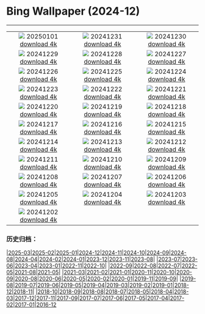 # Bing Wallpaper (2024-12)
**************
| | | |
| :----: | :----: | :----: |
| ![](https://www.bing.com/th?id=OHR.CANYE24_FR-CA7534148922_1920x1080.jpg) 20250101 [download 4k](https://www.bing.com/th?id=OHR.CANYE24_FR-CA7534148922_UHD.jpg) | ![](https://www.bing.com/th?id=OHR.MountFieldNP_FR-CA7134371574_1920x1080.jpg) 20241231 [download 4k](https://www.bing.com/th?id=OHR.MountFieldNP_FR-CA7134371574_UHD.jpg) | ![](https://www.bing.com/th?id=OHR.BorobudurBells_FR-CA7089103759_1920x1080.jpg) 20241230 [download 4k](https://www.bing.com/th?id=OHR.BorobudurBells_FR-CA7089103759_UHD.jpg) |
| ![](https://www.bing.com/th?id=OHR.CoralTurtle_FR-CA6869883059_1920x1080.jpg) 20241229 [download 4k](https://www.bing.com/th?id=OHR.CoralTurtle_FR-CA6869883059_UHD.jpg) | ![](https://www.bing.com/th?id=OHR.LakeBledSnow_FR-CA6860271239_1920x1080.jpg) 20241228 [download 4k](https://www.bing.com/th?id=OHR.LakeBledSnow_FR-CA6860271239_UHD.jpg) | ![](https://www.bing.com/th?id=OHR.BoxingDay24_FR-CA1518470041_1920x1080.jpg) 20241227 [download 4k](https://www.bing.com/th?id=OHR.BoxingDay24_FR-CA1518470041_UHD.jpg) |
| ![](https://www.bing.com/th?id=OHR.Christmas24_FR-CA6807039694_1920x1080.jpg) 20241226 [download 4k](https://www.bing.com/th?id=OHR.Christmas24_FR-CA6807039694_UHD.jpg) | ![](https://www.bing.com/th?id=OHR.SantaSnowglobe_FR-CA6593059116_1920x1080.jpg) 20241225 [download 4k](https://www.bing.com/th?id=OHR.SantaSnowglobe_FR-CA6593059116_UHD.jpg) | ![](https://www.bing.com/th?id=OHR.FestivusCranes_FR-CA6325415770_1920x1080.jpg) 20241224 [download 4k](https://www.bing.com/th?id=OHR.FestivusCranes_FR-CA6325415770_UHD.jpg) |
| ![](https://www.bing.com/th?id=OHR.CrystalPier_FR-CA7850031267_1920x1080.jpg) 20241223 [download 4k](https://www.bing.com/th?id=OHR.CrystalPier_FR-CA7850031267_UHD.jpg) | ![](https://www.bing.com/th?id=OHR.SolsticeHalo_FR-CA5700741639_1920x1080.jpg) 20241222 [download 4k](https://www.bing.com/th?id=OHR.SolsticeHalo_FR-CA5700741639_UHD.jpg) | ![](https://www.bing.com/th?id=OHR.SantaClausVillage_FR-CA3164872000_1920x1080.jpg) 20241221 [download 4k](https://www.bing.com/th?id=OHR.SantaClausVillage_FR-CA3164872000_UHD.jpg) |
| ![](https://www.bing.com/th?id=OHR.SibiuRomania_FR-CA5341145448_1920x1080.jpg) 20241220 [download 4k](https://www.bing.com/th?id=OHR.SibiuRomania_FR-CA5341145448_UHD.jpg) | ![](https://www.bing.com/th?id=OHR.NutcrackerBallet_FR-CA2554047378_1920x1080.jpg) 20241219 [download 4k](https://www.bing.com/th?id=OHR.NutcrackerBallet_FR-CA2554047378_UHD.jpg) | ![](https://www.bing.com/th?id=OHR.ReinefjordenNorway_FR-CA4918243263_1920x1080.jpg) 20241218 [download 4k](https://www.bing.com/th?id=OHR.ReinefjordenNorway_FR-CA4918243263_UHD.jpg) |
| ![](https://www.bing.com/th?id=OHR.SalzburgSnow_FR-CA8518855447_1920x1080.jpg) 20241217 [download 4k](https://www.bing.com/th?id=OHR.SalzburgSnow_FR-CA8518855447_UHD.jpg) | ![](https://www.bing.com/th?id=OHR.MisurinaLake_FR-CA4286276291_1920x1080.jpg) 20241216 [download 4k](https://www.bing.com/th?id=OHR.MisurinaLake_FR-CA4286276291_UHD.jpg) | ![](https://www.bing.com/th?id=OHR.NorthernHawkOwl_FR-CA4030609030_1920x1080.jpg) 20241215 [download 4k](https://www.bing.com/th?id=OHR.NorthernHawkOwl_FR-CA4030609030_UHD.jpg) |
| ![](https://www.bing.com/th?id=OHR.ChristmasBudapest_FR-CA8168719338_1920x1080.jpg) 20241214 [download 4k](https://www.bing.com/th?id=OHR.ChristmasBudapest_FR-CA8168719338_UHD.jpg) | ![](https://www.bing.com/th?id=OHR.WildPoinsettia_FR-CA2997084184_1920x1080.jpg) 20241213 [download 4k](https://www.bing.com/th?id=OHR.WildPoinsettia_FR-CA2997084184_UHD.jpg) | ![](https://www.bing.com/th?id=OHR.DolomitesSky_FR-CA1628831705_1920x1080.jpg) 20241212 [download 4k](https://www.bing.com/th?id=OHR.DolomitesSky_FR-CA1628831705_UHD.jpg) |
| ![](https://www.bing.com/th?id=OHR.CornwallSnow_FR-CA1404648884_1920x1080.jpg) 20241211 [download 4k](https://www.bing.com/th?id=OHR.CornwallSnow_FR-CA1404648884_UHD.jpg) | ![](https://www.bing.com/th?id=OHR.GuanacosChile_FR-CA0938601929_1920x1080.jpg) 20241210 [download 4k](https://www.bing.com/th?id=OHR.GuanacosChile_FR-CA0938601929_UHD.jpg) | ![](https://www.bing.com/th?id=OHR.ReopeningNotreDame_FR-CA5489836690_1920x1080.jpg) 20241209 [download 4k](https://www.bing.com/th?id=OHR.ReopeningNotreDame_FR-CA5489836690_UHD.jpg) |
| ![](https://www.bing.com/th?id=OHR.TorontoWinterSkyline_FR-CA4116512200_1920x1080.jpg) 20241208 [download 4k](https://www.bing.com/th?id=OHR.TorontoWinterSkyline_FR-CA4116512200_UHD.jpg) | ![](https://www.bing.com/th?id=OHR.HelsinkiDusk_FR-CA2777107787_1920x1080.jpg) 20241207 [download 4k](https://www.bing.com/th?id=OHR.HelsinkiDusk_FR-CA2777107787_UHD.jpg) | ![](https://www.bing.com/th?id=OHR.MonoTufa_FR-CA2264462783_1920x1080.jpg) 20241206 [download 4k](https://www.bing.com/th?id=OHR.MonoTufa_FR-CA2264462783_UHD.jpg) |
| ![](https://www.bing.com/th?id=OHR.RhinosKenya_FR-CA8302013290_1920x1080.jpg) 20241205 [download 4k](https://www.bing.com/th?id=OHR.RhinosKenya_FR-CA8302013290_UHD.jpg) | ![](https://www.bing.com/th?id=OHR.JaipurFort_FR-CA8032465470_1920x1080.jpg) 20241204 [download 4k](https://www.bing.com/th?id=OHR.JaipurFort_FR-CA8032465470_UHD.jpg) | ![](https://www.bing.com/th?id=OHR.SnowMoose_FR-CA5366514612_1920x1080.jpg) 20241203 [download 4k](https://www.bing.com/th?id=OHR.SnowMoose_FR-CA5366514612_UHD.jpg) |
| ![](https://www.bing.com/th?id=OHR.IcebergsAntarctica_FR-CA4528106191_1920x1080.jpg) 20241202 [download 4k](https://www.bing.com/th?id=OHR.IcebergsAntarctica_FR-CA4528106191_UHD.jpg) |  |  |

### 历史归档：

|[2025-03](bing/2025-03/2025-03.md)|[2025-02](bing/2025-02/2025-02.md)|[2025-01](bing/2025-01/2025-01.md)|[2024-12](bing/2024-12/2024-12.md)|[2024-11](bing/2024-11/2024-11.md)|[2024-10](bing/2024-10/2024-10.md)|[2024-09](bing/2024-09/2024-09.md)|[2024-08](bing/2024-08/2024-08.md)|[2024-04](bing/2024-04/2024-04.md)|[2024-02](bing/2024-02/2024-02.md)|[2024-01](bing/2024-01/2024-01.md)|[2023-12](bing/2023-12/2023-12.md)|[2023-11](bing/2023-11/2023-11.md)|[2023-08](bing/2023-08/2023-08.md)|
|[2023-07](bing/2023-07/2023-07.md)|[2023-06](bing/2023-06/2023-06.md)|[2023-04](bing/2023-04/2023-04.md)|[2023-01](bing/2023-01/2023-01.md)|[2022-11](bing/2022-11/2022-11.md)|[2022-10](bing/2022-10/2022-10.md)|
|[2022-09](bing/2022-09/2022-09.md)|[2022-08](bing/2022-08/2022-08.md)|[2022-07](bing/2022-07/2022-07.md)|[2022-05](bing/2022-05/2022-05.md)|[2021-08](bing/2021-08/2021-08.md)|[2021-05](bing/2021-05/2021-05.md)|
|[2021-03](bing/2021-03/2021-03.md)|[2021-02](bing/2021-02/2021-02.md)|[2021-01](bing/2021-01/2021-01.md)|[2020-11](bing/2020-11/2020-11.md)|[2020-10](bing/2020-10/2020-10.md)|[2020-09](bing/2020-09/2020-09.md)|[2020-08](bing/2020-08/2020-08.md)|[2020-06](bing/2020-06/2020-06.md)|[2020-05](bing/2020-05/2020-05.md)|[2020-02](bing/2020-02/2020-02.md)|[2020-01](bing/2020-01/2020-01.md)|[2019-11](bing/2019-11/2019-11.md)|[2019-09](bing/2019-09/2019-09.md)|
|[2019-08](bing/2019-08/2019-08.md)|[2019-07](bing/2019-07/2019-07.md)|[2019-06](bing/2019-06/2019-06.md)|[2019-05](bing/2019-05/2019-05.md)|[2019-04](bing/2019-04/2019-04.md)|[2019-03](bing/2019-03/2019-03.md)|[2019-02](bing/2019-02/2019-02.md)|[2019-01](bing/2019-01/2019-01.md)|[2018-12](bing/2018-12/2018-12.md)|[2018-11](bing/2018-11/2018-11.md)|
|[2018-10](bing/2018-10/2018-10.md)|[2018-09](bing/2018-09/2018-09.md)|[2018-08](bing/2018-08/2018-08.md)|[2018-07](bing/2018-07/2018-07.md)|[2018-05](bing/2018-05/2018-05.md)|[2018-04](bing/2018-04/2018-04.md)|[2018-03](bing/2018-03/2018-03.md)|[2017-12](bing/2017-12/2017-12.md)|[2017-11](bing/2017-11/2017-11.md)|[2017-09](bing/2017-09/2017-09.md)|[2017-07](bing/2017-07/2017-07.md)|[2017-06](bing/2017-06/2017-06.md)|[2017-05](bing/2017-05/2017-05.md)|[2017-04](bing/2017-04/2017-04.md)|[2017-02](bing/2017-02/2017-02.md)|[2017-01](bing/2017-01/2017-01.md)|[2016-12](bing/2016-12/2016-12.md)
